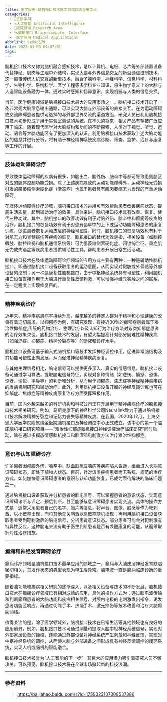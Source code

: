 ```yaml
---
title: 医学应用-脑机接口技术医学领域四大应用盘点
categories:
  - 🌙进阶学习
  - ⭐人工智能 Artificial Intelligence
  - 💫研究领域 Research Area
  - 🛰️脑机接口 Brain-computer Interface
  - ☄️医学应用 Medical Applications
abbrlink: 9e09d179
date: 2023-03-03 04:07:31
tags:
---
```


脑机接口技术又称为脑机融合感知技术，是以计算机、电极、芯片等外部装置设备代替神经、肌肉等生理中介结构，实现大脑与外界信息交互的新型通信控制技术。这一颠覆传统人机交互的新型技术，融合了脑科学、神经科学、信息科学、材料科学、生物科学、系统科学、医学工程等多学科专业知识，将生物学意义上的大脑与人造智能设备融为一体，通过实时感知和翻译意识，实现机器与人类的信息交换。

当前，医学健康领域是脑机接口技术最大的应用市场之一。脑机接口技术开启了一条非常规大脑信息输出通路，可以实现大脑与外部设备的直接交互。在为运动障碍或交流障碍患者提供可选择的与外部世界交流的渠道方面，研究人员已利用脑机接口技术初步形成了用于实验室测试的系统，在不久的将来，相关产品有望被广泛应用于临床。随着现代医学对大脑结构和功能的不断探索，人类对于视觉、听觉、运动、语言等大脑功能区有了更加深入的认识。利用脑机接口技术获取上述大脑功能区的信息并进行分析，将有助于神经精神系统疾病诊断、筛查、监护、治疗与康复等工作的开展。

<!--more-->

***

### 肢体运动障碍诊疗

导致肢体运动障碍的疾病有很多，如脑出血、脑外伤、脑卒中等都可导致患侧脑区对应的肢体控制功能受损。除了上述疾病导致的运动功能障碍外，运动神经元受损引发的肌萎缩侧索硬化症（渐冻症）也属于患者具有肌肉萎缩无力表现的严重运动障碍。

在肢体运动障碍诊疗领域，脑机接口技术的运用可有效帮助患者改善疾病状态、提高生活质量，起到辅助治疗的效果。具体来讲，脑机接口技术具有改善、恢复、替代三种功效。其中，脑机接口的改善功效有利于对脑外伤、脑卒中和癫痫等疾病的治疗。脑机接口的恢复功效有利于对患有脑卒中的上下肢运动功能障碍患者的康复训练，促进患者恢复运动皮层的神经可塑性。同时，脑机接口的恢复功效也有利于对肌无力和脊髓损伤等疾病的恢复。脑机接口的替代功效是指，相关设备（如脑控假肢、脑控轮椅和脑机通信系统等）可为肌萎缩侧索硬化症、闭锁综合征、重症肌无力或失语症等疾病患者提供辅助性工具，帮助患者开展日常生活活动。

脑机接口技术在肢体运动障碍诊疗领域的应用方式主要有两种：一种是辅助性脑机接口，即通过脑机接口设备获取患者的运动意图，从而实现对假肢或外骨骼等外部设备的控制；另一种是康复性脑机接口，由于中枢神经系统具有可塑性，利用脑机接口设备直接作用于大脑进行重复性反馈刺激，可以增强神经元突触之间的联系，在一定程度上实现修复目的。

***

### 精神疾病诊疗

近年来，精神疾病患病率持续升高，越来越多的特定人群对于精神和心理健康的改善有着迫切需求。以抑郁症为例，有研究发现，有接近30％的抑郁症患者属于难治性抑郁症,传统的药物治疗、物理治疗以及认知行为治疗方法对该类抑郁症患者的治疗效果欠佳。脑机接口技术的发展，有望大幅提高针对部分疑难性精神疾病（如强迫症、抑郁症、精神分裂症等）的研究和诊疗水平。

脑机接口设备可基于输入式脑机接口等技术发挥神经调控作用，促进异常脑结构及其功能可塑性正向发展，从而促进神经精神疾病康复。

与其他生理信号相比，脑电信号可以提供更多深入、真实的情感信息。脑机接口设备可通过学习算法，提取脑电信号特征，实现对多种情绪（如悲伤、愤怒、恐惧、惊讶、愉悦、平静等）的判断和分析，从而用于抑郁症、焦虑症等神经精神类疾病的发病机制研究和辅助治疗。此外，利用脑机接口设备开展的神经反馈训练也可在抑郁症、焦虑症等精神疾病康复治疗方面发挥积极作用。

目前，国内外越来越多的科研机构和科技公司正在开展用于精神疾病诊疗的脑机接口技术相关研究。例如，马斯克旗下的神经科学公司Neuralink致力于通过脑机接口技术解决精神分裂症和记忆力丧失等精神疾病。在我国，2020年12月，上海交通大学医学院附属瑞金医院脑机接口及神经调控中心正式成立，该中心的第一个临床脑机接口研究项目——“难治性抑郁症脑机接口神经调控治疗临床研究”同时启动，旨在通过多模态情感脑机接口和脑深部电刺激方法治疗难治性抑郁症。

***

### 意识与认知障碍诊疗

许多患者因颅脑外伤、脑卒中、缺血缺氧性脑病等疾病陷入昏迷，继而进入长期意识障碍状态，即处于植物人状态。目前，针对该类疾病患者尚无系统、规范的治疗方式。如何加快意识障碍患者的意识与认知功能恢复，已成为亟待解决的临床问题之一。

通过脑机接口设备获取并分析患者的脑电信号，可以掌握患者的意识状态，实现意识障碍诊断与评定、预后判断，甚至能够与意识障碍患者实现交流。具体的操作方式是：通常采用患者自己的名字、照片等信息，将声音、图像、触感等作为靶刺激，以小概率出现，而将其他无关刺激以高概率随机出现；再利用脑机接口设备获取患者受到靶刺激后的脑电信号，分析患者意识状态。部分患者可能会对靶刺激有特异性反应，这种脑电交流有助于医生判断患者是否有唤醒康复的可能，从而采取针对性治疗措施。

***

### 癫痫和神经发育障碍诊疗

癫痫诊疗领域是脑机接口技术最早应用的领域之一。癫痫与大脑皮层神经发育缺陷密切相关，其发作状态的典型表现为电生理异常。脑电波一直是癫痫临床诊断的重要指标。

随着脑功能和疾病相关研究的逐渐深入，以及相关设备与技术的不断发展，脑机接口技术在癫痫诊疗领域已有相对成熟的应用。具体的操作方式为：通过脑电波传输和判断癫痫患者的大脑功能和疾病相关信号，对颅内电极的电刺激发出指令，诱发患者功能区响应，再通过切除手术、热凝手术、激光损伤等技术改善和治疗大脑癫痫网络。

值得关注的是，除了医学领域外，脑机接口技术在日常生活等其他领域也有良好的应用前景。例如，脑机接口技术可通过测量和提取人脑中枢神经系统信号，实现对外部家居设备的操控，还能通过外部设备对神经系统产生刺激和神经反馈，实现对中枢神经系统的调控，从而使人脑与外部设备之间形成具有神经反馈调控的闭环系统，实现人机或脑机的智能融合。

脑机接口技术被誉为“人工智能的下一步”，其巨大的应用潜力吸引着研究人员不懈攻关。可以预见，脑机接口技术将在全球市场掀起新的科技浪潮。

***

### 参考资料

> <https://baijiahao.baidu.com/s?id=1759323107308537386>

